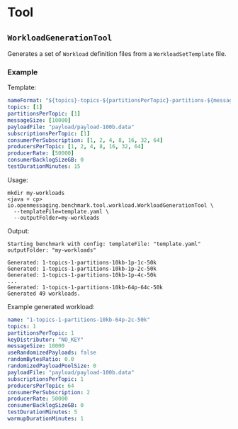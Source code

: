 # Tool

## `WorkloadGenerationTool`

Generates a set of `Workload` definition files from a `WorkloadSetTemplate` file.

### Example

Template:

```yaml
nameFormat: "${topics}-topics-${partitionsPerTopic}-partitions-${messageSize}b-${producersPerTopic}p-${consumerPerSubscription}c-${producerRate}"
topics: [1]
partitionsPerTopic: [1]
messageSize: [10000]
payloadFile: "payload/payload-100b.data"
subscriptionsPerTopic: [1]
consumerPerSubscription: [1, 2, 4, 8, 16, 32, 64]
producersPerTopic: [1, 2, 4, 8, 16, 32, 64]
producerRate: [50000]
consumerBacklogSizeGB: 0
testDurationMinutes: 15
```

Usage:

```
mkdir my-workloads
<java + cp> io.openmessaging.benchmark.tool.workload.WorkloadGenerationTool \
  --templateFile=template.yaml \
  --outputFolder=my-workloads
```

Output:

```
Starting benchmark with config: templateFile: "template.yaml"
outputFolder: "my-workloads"

Generated: 1-topics-1-partitions-10kb-1p-1c-50k
Generated: 1-topics-1-partitions-10kb-1p-2c-50k
Generated: 1-topics-1-partitions-10kb-1p-4c-50k
...
Generated: 1-topics-1-partitions-10kb-64p-64c-50k
Generated 49 workloads.
```

Example generated workload:

```yaml
name: "1-topics-1-partitions-10kb-64p-2c-50k"
topics: 1
partitionsPerTopic: 1
keyDistributor: "NO_KEY"
messageSize: 10000
useRandomizedPayloads: false
randomBytesRatio: 0.0
randomizedPayloadPoolSize: 0
payloadFile: "payload/payload-100b.data"
subscriptionsPerTopic: 1
producersPerTopic: 64
consumerPerSubscription: 2
producerRate: 50000
consumerBacklogSizeGB: 0
testDurationMinutes: 5
warmupDurationMinutes: 1
```


